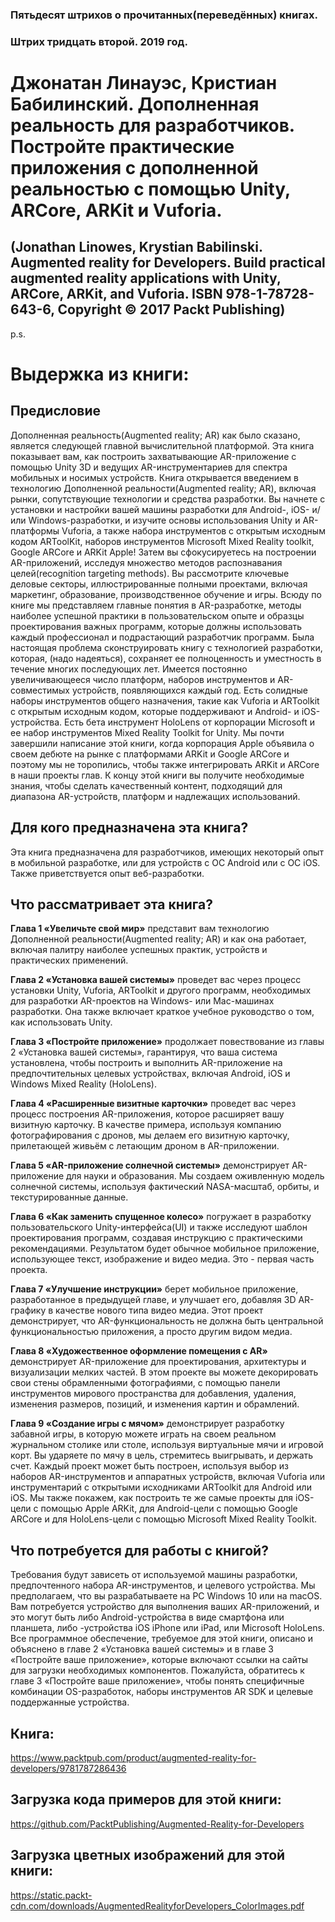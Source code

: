 ### Пятьдесят штрихов о прочитанных(переведённых) книгах.
### Штрих тридцать второй. 2019 год.

# Джонатан Линауэс, Кристиан Бабилинский. Дополненная реальность для разработчиков. Постройте практические приложения с дополненной реальностью с помощью Unity, ARCore, ARKit и Vuforia.
## (Jonathan Linowes, Krystian Babilinski. Augmented reality for Developers. Build practical augmented reality applications with Unity, ARCore, ARKit, and Vuforia. ISBN 978-1-78728-643-6, Copyright © 2017 Packt Publishing)

p.s.

# Выдержка из книги:


## Предисловие

Дополненная реальность(Augmented reality; AR) как было сказано, является следующей главной вычислительной платформой. Эта книга показывает вам, как построить захватывающие AR-приложение с помощью Unity 3D и ведущих AR-инструментариев для спектра мобильных и носимых устройств.
Книга открывается введением в технологию Дополненной реальности(Augmented reality; AR), включая рынки, сопутствующие технологии и средства разработки. Вы начнете с установки и настройки вашей машины разработки для Android-, iOS- и/или Windows-разработки, и изучите основы использования Unity и AR-платформы Vuforia, а также набора инструментов с открытым исходным кодом ARToolKit, наборов инструментов Microsoft Mixed Reality toolkit, Google ARCore и ARKit Apple!
Затем вы сфокусируетесь на построении AR-приложений, исследуя множество методов распознавания целей(recognition targeting methods). Вы рассмотрите ключевые деловые секторы, иллюстрированные полными проектами, включая маркетинг, образование, производственное обучение и игры.
Всюду по книге мы представляем главные понятия в AR-разработке, методы наиболее успешной практики в пользовательском опыте и образцы проектирования важных программ, которые должны использовать каждый профессионал и подрастающий разработчик программ.
Была настоящая проблема сконструировать книгу с технологией разработки, которая, (надо надеяться), сохраняет ее полноценность и уместность в течение многих последующих лет. Имеется постоянно увеличивающееся число платформ, наборов инструментов и AR-совместимых устройств, появляющихся каждый год. Есть солидные наборы инструментов общего назначения, такие как Vuforia и ARToolkit с открытым исходным кодом, которые поддерживают и Android- и iOS-устройства. Есть бета инструмент HoloLens от корпорации Microsoft и ее набор инструментов Mixed Reality Toolkit for Unity. Мы почти завершили написание этой книги, когда корпорация Apple объявила о своем дебюте на рынке с  платформами ARKit и Google ARCore и поэтому мы не торопились, чтобы также интегрировать ARKit и ARCore в наши проекты глав.
К концу этой книги вы получите необходимые знания, чтобы сделать качественный контент, подходящий для диапазона AR-устройств, платформ и надлежащих использований.

## Для кого предназначена эта книга?

Эта книга предназначена  для разработчиков, имеющих некоторый опыт в мобильной разработке, или для устройств с ОС Android или с ОС iOS. Также приветствуется опыт веб-разработки.

## Что рассматривает эта книга?

**Глава 1 «Увеличьте свой мир»** представит вам технологию Дополненной реальности(Augmented reality; AR) и как она работает, включая палитру наиболее успешных практик, устройств и практических применений.

**Глава 2 «Установка вашей системы»** проведет вас через процесс установки Unity, Vuforia, ARToolkit и другого программ, необходимых для разработки AR-проектов на Windows- или Mac-машинах разработки. Она также включает краткое учебное руководство о том, как использовать Unity.

**Глава 3 «Постройте приложение»** продолжает повествование из главы 2 «Установка вашей системы», гарантируя, что ваша система установлена, чтобы построить и выполнить AR-приложение на предпочтительных целевых устройствах, включая Android, iOS и Windows Mixed Reality (HoloLens).

**Глава 4 «Расширенные визитные карточки»** проведет вас через процесс построения AR-приложения, которое расширяет вашу визитную карточку. В качестве примера, используя компанию фотографирования с дронов, мы делаем его визитную карточку, прилетающей живьём с летающим дроном в AR-приложении.

**Глава 5 «AR-приложение солнечной системы»** демонстрирует AR-приложение для науки и образования. Мы создаем оживленную модель солнечной системы, используя фактический NASA-масштаб, орбиты, и текстурированные данные.

**Глава 6 «Как заменить спущенное колесо»** погружает в разработку пользовательского Unity-интерфейса(UI) и также исследуют шаблон проектирования программ, создавая инструкцию с практическими рекомендациями. Результатом будет обычное мобильное приложение, использующее текст, изображение и видео медиа. Это - первая часть проекта.

**Глава 7 «Улучшение инструкции»** берет мобильное приложение, разработанное в предыдущей главе, и улучшает его, добавляя 3D AR-графику в качестве нового типа видео медиа. Этот проект демонстрирует, что AR-функциональность не должна быть центральной функциональностью приложения, а просто другим видом медиа.

**Глава 8 «Художественное оформление помещения с AR»** демонстрирует AR-приложение для проектирования, архитектуры и визуализации мелких частей. В этом проекте вы можете декорировать свои стены обрамленными фотографиями, с помощью панели инструментов мирового пространства для добавления, удаления, изменения размеров, позиций, и изменения картин и обрамлений.

**Глава 9 «Создание игры с мячом»** демонстрирует разработку забавной игры, в которую можете играть на своем реальном журнальном столике или столе, используя виртуальные мячи и игровой корт. Вы ударяете по мячу в цель, стремитесь выигрывать, и держать счет.
Каждый проект может быть построен, используя выбор из наборов AR-инструментов и аппаратных устройств, включая Vuforia или инструментарий с открытыми исходниками ARToolkit для Android или iOS. Мы также покажем, как построить те же самые проекты для iOS-цели с помощью Apple ARKit, для Android-цели с помощью Google ARCore и для HoloLens-цели с помощью Microsoft Mixed Reality Toolkit.

## Что потребуется для работы с книгой?

Требования будут зависеть от используемой машины разработки, предпочтенного набора AR-инструментов, и целевого устройства. Мы предполагаем, что вы разрабатываете на PC Windows 10 или на macOS. Вам потребуется устройство для выполнения ваших AR-приложений, и это могут быть либо Android-устройства в виде смартфона или планшета, либо -устройства iOS iPhone или iPad,  или Microsoft HoloLens.
Все программное обеспечение, требуемое для этой книги, описано и объяснено в главе 2 «Установка вашей системы» и в главе 3 «Постройте ваше приложение», которые включают ссылки на сайты для загрузки необходимых компонентов. Пожалуйста, обратитесь к главе 3 «Постройте ваше приложение», чтобы понять специфичные комбинации OS-разработок, наборы инструментов AR SDK и целевые поддержанные устройства.

## Книга:
https://www.packtpub.com/product/augmented-reality-for-developers/9781787286436

## Загрузка кода примеров для этой книги:
https://github.com/PacktPublishing/Augmented-Reality-for-Developers

## Загрузка цветных изображений для этой книги:
https://static.packt-cdn.com/downloads/AugmentedRealityforDevelopers_ColorImages.pdf
